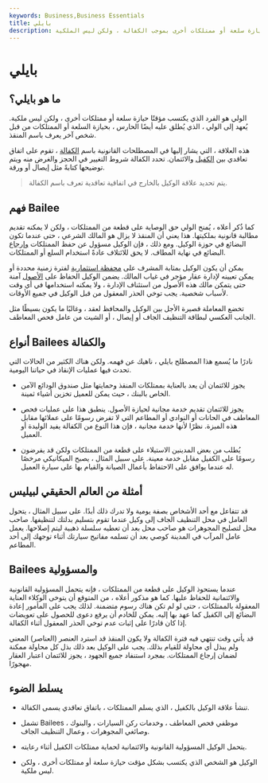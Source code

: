 ```yaml
---
keywords: Business,Business Essentials
title: بايلي
description: الولي هو الفرد الذي يكتسب مؤقتًا حيازة سلعة أو ممتلكات أخرى بموجب الكفالة ، ولكن ليس الملكية.
---
```


# بايلي
## ما هو بايلي؟

الولي هو الفرد الذي يكتسب مؤقتًا حيازة سلعة أو ممتلكات أخرى ، ولكن ليس ملكية. يُعهد إلى الولي ، الذي يُطلق عليه أيضًا الحارس ، بحيازة السلعة أو الممتلكات من قبل شخص آخر يعرف باسم المنقذ.

هذه العلاقة ، التي يشار إليها في المصطلحات القانونية باسم [الكفالة](/bailment) ، تقوم على اتفاق تعاقدي بين [الكفيل](/bailor) والائتمان. تحدد الكفالة شروط التغيير في الحجز والغرض منه ويتم توضيحها كتابةً مثل إيصال أو ورقة.

> يتم تحديد علاقة الوكيل بالخارج في اتفاقية تعاقدية تعرف باسم الكفالة.

>

## فهم Bailee

كما ذُكر أعلاه ، يُمنح الولي حق الوصاية على قطعة من الممتلكات ، ولكن لا يمكنه تقديم مطالبة قانونية بملكيتها. هذا يعني أن المنقذ لا يزال هو المالك الشرعي ، حتى عندما تكون البضائع في حوزة الوكيل. ومع ذلك ، فإن الوكيل مسؤول عن حفظ الممتلكات [وإرجاع](/safekeeping) البضائع في نهاية المطاف. لا يحق للائتلاف عادةً استخدام السلع أو الممتلكات.

يمكن أن يكون الوكيل بمثابة المشرف على [محفظة استثمارية](/portfolio) لفترة زمنية محددة أو يمكن تعيينه لإدارة عقار مؤجر في غياب المالك. يضمن الوكيل الحفاظ على [الأصول](/asset) آمنة حتى يتمكن مالك هذه الأصول من استئناف الإدارة ، ولا يمكنه استخدامها في أي وقت لأسباب شخصية. يجب توخي الحذر المعقول من قبل الوكيل في جميع الأوقات.

تخضع المعاملة قصيرة الأجل بين الوكيل والمحافظ لعقد ، وغالبًا ما يكون بسيطًا مثل الجانب العكسي لبطاقة التنظيف الجاف أو إيصال ، أو الشيت من عامل فحص المعاطف.

## أنواع Bailees والكفالة

نادرًا ما يُسمع هذا المصطلح بايلي ، ناهيك عن فهمه. ولكن هناك الكثير من الحالات التي تحدث فيها عمليات الإنقاذ في حياتنا اليومية.

- يجوز للائتمان أن يعد بالعناية بممتلكات المنقذ وحمايتها مثل صندوق الودائع الآمن الخاص بالبنك ، حيث يمكن للعميل تخزين أشياء ثمينة.

- يجوز للائتمان تقديم خدمة مجانية لحيازة الأصول. ينطبق هذا على عمليات فحص المعاطف في الحانات أو النوادي أو المطاعم التي لا تفرض رسومًا على عملائها مقابل هذه الميزة. نظرًا لأنها خدمة مجانية ، فإن هذا النوع من الكفالة يفيد الوليدة أو العميل.

- يُطلب من بعض المدينين الاستيلاء على قطعة من الممتلكات ولكن قد يفرضون رسومًا على الكفيل مقابل خدمة معينة. على سبيل المثال ، يصبح الميكانيكي مرخصًا له عندما يوافق على الاحتفاظ بأعمال الصيانة والقيام بها على سيارة العميل.

## أمثلة من العالم الحقيقي لبيليس

قد تتفاعل مع أحد الأشخاص بصفة يومية ولا تدرك ذلك أبدًا. على سبيل المثال ، يتحول العامل في محل التنظيف الجاف إلى وكيل عندما تقوم بتسليم بدلتك لتنظيفها. صاحب محل لتصليح المجوهرات هو صاحب محل بعد أن تعطيه سلسلة ذهبية ليتم إصلاحها. يعمل عامل المرآب في المدينة كوصي بعد أن تسلمه مفاتيح سيارتك أثناء توجهك إلى أحد المطاعم.

## Bailees والمسؤولية

عندما يستحوذ الوكيل على قطعة من الممتلكات ، فإنه يتحمل المسؤولية القانونية والائتمانية للحفاظ عليها. كما هو مذكور أعلاه ، من المتوقع أن يتوخى الوكلاء العناية المعقولة بالممتلكات ، حتى لو لم تكن هناك رسوم متضمنة. لذلك يجب على المأمور إعادة البضائع إلى الكفيل كما عهد بها إليه. يمكن للخادم أن يرفع دعوى للحصول على تعويضات إذا كان قادرًا على إثبات عدم توخي الحذر المعقول أثناء الكفالة.

قد يأتي وقت تنتهي فيه فترة الكفالة ولا يكون المنقذ قد استرد العنصر (العناصر) المعني ولم يبذل أي محاولة للقيام بذلك. يجب على الوكيل بعد ذلك بذل كل محاولة ممكنة لضمان إرجاع الممتلكات. بمجرد استنفاد جميع الجهود ، يجوز للائتمان اعتبار العقار مهجورًا.

## يسلط الضوء

- تنشأ علاقة الوكيل بالكفيل ، الذي يسلم الممتلكات ، باتفاق تعاقدي يسمى الكفالة.

- تشمل Bailees موظفي فحص المعاطف ، وخدمات ركن السيارات ، والبنوك ، وصائغي المجوهرات ، وعمال التنظيف الجاف.

- يتحمل الوكيل المسؤولية القانونية والائتمانية لحماية ممتلكات الكفيل أثناء رعايته.

- الوكيل هو الشخص الذي يكتسب بشكل مؤقت حيازة سلعة أو ممتلكات أخرى ، ولكن ليس ملكية.

